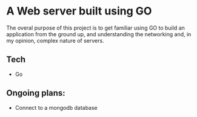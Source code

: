 # A Web server built using GO
The overal purpose of this project is to get familiar using GO to build an application from the ground up, and understanding the networking and, in my opinion, complex nature of servers.
## Tech
- Go
## Ongoing plans:
- Connect to a mongodb database

